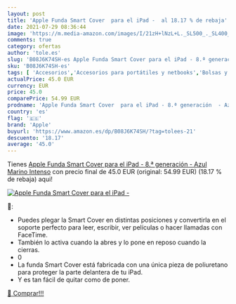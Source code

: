 ```yaml
---
layout: post
title: 'Apple Funda Smart Cover  para el iPad -  al 18.17 % de rebaja'
date: 2021-07-29 08:36:44
image: 'https://m.media-amazon.com/images/I/21zH+lNzL+L._SL500_._SL400_.jpg'
comments: true
category: ofertas
author: 'tole.es'
slug: 'B08J6K74SH-es Apple Funda Smart Cover para el iPad - 8.ª generación -...'
sku: 'B08J6K74SH-es'
tags: [ 'Accesorios','Accesorios para portátiles y netbooks','Bolsas y fundas para portátiles y netbooks','Fundas duras para portátiles y netbooks','Informática','apple','ipad', ]
actualPrice: 45.0 EUR
currency: EUR
price: 45.0
comparePrice: 54.99 EUR
prodname: 'Apple Funda Smart Cover  para el iPad - 8.ª generación  - Azul Marino Intenso'
country: 'es'
flag: '🇪🇸'
brand: 'Apple'
buyurl: 'https://www.amazon.es/dp/B08J6K74SH/?tag=tolees-21'
descuento: '18.17'
average: '45.0'
---
```


Tienes [Apple Funda Smart Cover  para el iPad - 8.ª generación  - Azul Marino Intenso](https://www.amazon.es/dp/B08J6K74SH/?tag=tolees-21) con precio final de  45.0 EUR (original: 54.99 EUR) (18.17 %  de rebaja) aqui!

[![Apple Funda Smart Cover  para el iPad - ](https://m.media-amazon.com/images/I/21zH+lNzL+L._SL500_._SL400_.jpg)](https://www.amazon.es/dp/B08J6K74SH/?tag=tolees-21)

🔎:

- Puedes plegar la Smart Cover en distintas posiciones y convertirla en el soporte perfecto para leer, escribir, ver películas o hacer llamadas con FaceTime.
- También lo activa cuando la abres y lo pone en reposo cuando la cierras.
- 0
- La funda Smart Cover está fabricada con una única pieza de poliuretano para proteger la parte delantera de tu iPad.
- Y es tan fácil de quitar como de poner.

[🛒 Comprar!!!](https://www.amazon.es/dp/B08J6K74SH/?tag=tolees-21)
